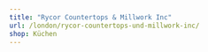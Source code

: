 ```yaml
---
title: "Rycor Countertops & Millwork Inc"
url: /london/rycor-countertops-und-millwork-inc/
shop: Küchen
---
```

